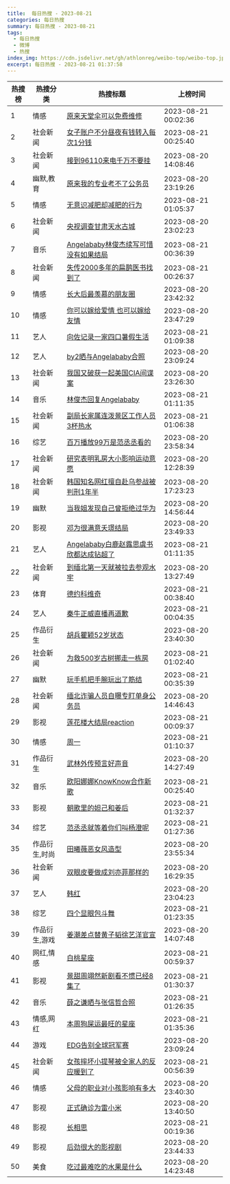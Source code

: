```yaml
---
title:  每日热搜 - 2023-08-21
categories: 每日热搜
summary: 每日热搜 - 2023-08-21
tags:
  - 每日热搜
  - 微博
  - 热搜
index_img: https://cdn.jsdelivr.net/gh/athlonreg/weibo-top/weibo-top.jpeg
excerpt: 每日热搜 - 2023-08-21 01:37:58
---
```


| 热搜榜 | 热搜分类 | 热搜标题 | 上榜时间 |
| --- | --- | --- | --- |
| 1 | 情感 | [原来天堂伞可以免费维修](https://s.weibo.com/weibo%3Fq%3D%2523%E5%8E%9F%E6%9D%A5%E5%A4%A9%E5%A0%82%E4%BC%9E%E5%8F%AF%E4%BB%A5%E5%85%8D%E8%B4%B9%E7%BB%B4%E4%BF%AE%2523) | 2023-08-21 00:02:36 | 
| 2 | 社会新闻 | [女子账户不分昼夜有钱转入每次1分钱](https://s.weibo.com/weibo%3Fq%3D%2523%E5%A5%B3%E5%AD%90%E8%B4%A6%E6%88%B7%E4%B8%8D%E5%88%86%E6%98%BC%E5%A4%9C%E6%9C%89%E9%92%B1%E8%BD%AC%E5%85%A5%E6%AF%8F%E6%AC%A11%E5%88%86%E9%92%B1%2523) | 2023-08-21 00:25:40 | 
| 3 | 社会新闻 | [接到96110来电千万不要挂](https://s.weibo.com/weibo%3Fq%3D%2523%E6%8E%A5%E5%88%B096110%E6%9D%A5%E7%94%B5%E5%8D%83%E4%B8%87%E4%B8%8D%E8%A6%81%E6%8C%82%2523) | 2023-08-20 14:08:46 | 
| 4 | 幽默,教育 | [原来我的专业考不了公务员](https://s.weibo.com/weibo%3Fq%3D%2523%E5%8E%9F%E6%9D%A5%E6%88%91%E7%9A%84%E4%B8%93%E4%B8%9A%E8%80%83%E4%B8%8D%E4%BA%86%E5%85%AC%E5%8A%A1%E5%91%98%2523) | 2023-08-20 23:19:26 | 
| 5 | 情感 | [无意识减肥却减肥的行为](https://s.weibo.com/weibo%3Fq%3D%2523%E6%97%A0%E6%84%8F%E8%AF%86%E5%87%8F%E8%82%A5%E5%8D%B4%E5%87%8F%E8%82%A5%E7%9A%84%E8%A1%8C%E4%B8%BA%2523) | 2023-08-21 01:05:37 | 
| 6 | 社会新闻 | [央视调查甘肃天水古城](https://s.weibo.com/weibo%3Fq%3D%2523%E5%A4%AE%E8%A7%86%E8%B0%83%E6%9F%A5%E7%94%98%E8%82%83%E5%A4%A9%E6%B0%B4%E5%8F%A4%E5%9F%8E%2523) | 2023-08-20 23:02:23 | 
| 7 | 音乐 | [Angelababy林俊杰续写可惜没有如果结局](https://s.weibo.com/weibo%3Fq%3D%2523Angelababy%E6%9E%97%E4%BF%8A%E6%9D%B0%E7%BB%AD%E5%86%99%E5%8F%AF%E6%83%9C%E6%B2%A1%E6%9C%89%E5%A6%82%E6%9E%9C%E7%BB%93%E5%B1%80%2523) | 2023-08-21 00:36:39 | 
| 8 | 社会新闻 | [失传2000多年的扁鹊医书找到了](https://s.weibo.com/weibo%3Fq%3D%2523%E5%A4%B1%E4%BC%A02000%E5%A4%9A%E5%B9%B4%E7%9A%84%E6%89%81%E9%B9%8A%E5%8C%BB%E4%B9%A6%E6%89%BE%E5%88%B0%E4%BA%86%2523) | 2023-08-21 00:26:37 | 
| 9 | 情感 | [长大后最羡慕的朋友圈](https://s.weibo.com/weibo%3Fq%3D%2523%E9%95%BF%E5%A4%A7%E5%90%8E%E6%9C%80%E7%BE%A1%E6%85%95%E7%9A%84%E6%9C%8B%E5%8F%8B%E5%9C%88%2523) | 2023-08-20 23:42:32 | 
| 10 | 情感 | [你可以嫁给爱情 也可以嫁给友情](https://s.weibo.com/weibo%3Fq%3D%2523%E4%BD%A0%E5%8F%AF%E4%BB%A5%E5%AB%81%E7%BB%99%E7%88%B1%E6%83%85%20%E4%B9%9F%E5%8F%AF%E4%BB%A5%E5%AB%81%E7%BB%99%E5%8F%8B%E6%83%85%2523) | 2023-08-20 23:47:29 | 
| 11 | 艺人 | [向佐记录一家四口暑假生活](https://s.weibo.com/weibo%3Fq%3D%2523%E5%90%91%E4%BD%90%E8%AE%B0%E5%BD%95%E4%B8%80%E5%AE%B6%E5%9B%9B%E5%8F%A3%E6%9A%91%E5%81%87%E7%94%9F%E6%B4%BB%2523) | 2023-08-21 01:09:38 | 
| 12 | 艺人 | [by2晒与Angelababy合照](https://s.weibo.com/weibo%3Fq%3D%2523by2%E6%99%92%E4%B8%8EAngelababy%E5%90%88%E7%85%A7%2523) | 2023-08-20 23:09:24 | 
| 13 | 社会新闻 | [我国又破获一起美国CIA间谍案](https://s.weibo.com/weibo%3Fq%3D%2523%E6%88%91%E5%9B%BD%E5%8F%88%E7%A0%B4%E8%8E%B7%E4%B8%80%E8%B5%B7%E7%BE%8E%E5%9B%BDCIA%E9%97%B4%E8%B0%8D%E6%A1%88%2523) | 2023-08-20 23:26:30 | 
| 14 | 音乐 | [林俊杰回复Angelababy](https://s.weibo.com/weibo%3Fq%3D%2523%E6%9E%97%E4%BF%8A%E6%9D%B0%E5%9B%9E%E5%A4%8DAngelababy%2523) | 2023-08-21 01:11:35 | 
| 15 | 社会新闻 | [副局长家属连泼景区工作人员3杯热水](https://s.weibo.com/weibo%3Fq%3D%2523%E5%89%AF%E5%B1%80%E9%95%BF%E5%AE%B6%E5%B1%9E%E8%BF%9E%E6%B3%BC%E6%99%AF%E5%8C%BA%E5%B7%A5%E4%BD%9C%E4%BA%BA%E5%91%983%E6%9D%AF%E7%83%AD%E6%B0%B4%2523) | 2023-08-21 01:06:38 | 
| 16 | 综艺 | [百万播放99万是范丞丞看的](https://s.weibo.com/weibo%3Fq%3D%2523%E7%99%BE%E4%B8%87%E6%92%AD%E6%94%BE99%E4%B8%87%E6%98%AF%E8%8C%83%E4%B8%9E%E4%B8%9E%E7%9C%8B%E7%9A%84%2523) | 2023-08-20 23:58:34 | 
| 17 | 社会新闻 | [研究表明乳房大小影响运动意愿](https://s.weibo.com/weibo%3Fq%3D%2523%E7%A0%94%E7%A9%B6%E8%A1%A8%E6%98%8E%E4%B9%B3%E6%88%BF%E5%A4%A7%E5%B0%8F%E5%BD%B1%E5%93%8D%E8%BF%90%E5%8A%A8%E6%84%8F%E6%84%BF%2523) | 2023-08-20 12:28:39 | 
| 18 | 社会新闻 | [韩国知名网红擅自赴乌参战被判刑1年半](https://s.weibo.com/weibo%3Fq%3D%2523%E9%9F%A9%E5%9B%BD%E7%9F%A5%E5%90%8D%E7%BD%91%E7%BA%A2%E6%93%85%E8%87%AA%E8%B5%B4%E4%B9%8C%E5%8F%82%E6%88%98%E8%A2%AB%E5%88%A4%E5%88%911%E5%B9%B4%E5%8D%8A%2523) | 2023-08-20 17:23:23 | 
| 19 | 幽默 | [当我姐发现自己曾拒绝过华为](https://s.weibo.com/weibo%3Fq%3D%2523%E5%BD%93%E6%88%91%E5%A7%90%E5%8F%91%E7%8E%B0%E8%87%AA%E5%B7%B1%E6%9B%BE%E6%8B%92%E7%BB%9D%E8%BF%87%E5%8D%8E%E4%B8%BA%2523) | 2023-08-20 14:56:44 | 
| 20 | 影视 | [邓为很满意夭璟结局](https://s.weibo.com/weibo%3Fq%3D%2523%E9%82%93%E4%B8%BA%E5%BE%88%E6%BB%A1%E6%84%8F%E5%A4%AD%E7%92%9F%E7%BB%93%E5%B1%80%2523) | 2023-08-20 23:49:33 | 
| 21 | 艺人 | [Angelababy白鹿赵露思虞书欣都达成钻超了](https://s.weibo.com/weibo%3Fq%3D%2523Angelababy%E7%99%BD%E9%B9%BF%E8%B5%B5%E9%9C%B2%E6%80%9D%E8%99%9E%E4%B9%A6%E6%AC%A3%E9%83%BD%E8%BE%BE%E6%88%90%E9%92%BB%E8%B6%85%E4%BA%86%2523) | 2023-08-21 01:11:35 | 
| 22 | 社会新闻 | [到缅北第一天就被拉去参观水牢](https://s.weibo.com/weibo%3Fq%3D%2523%E5%88%B0%E7%BC%85%E5%8C%97%E7%AC%AC%E4%B8%80%E5%A4%A9%E5%B0%B1%E8%A2%AB%E6%8B%89%E5%8E%BB%E5%8F%82%E8%A7%82%E6%B0%B4%E7%89%A2%2523) | 2023-08-20 13:27:49 | 
| 23 | 体育 | [德约科维奇](https://s.weibo.com/weibo%3Fq%3D%2523%E5%BE%B7%E7%BA%A6%E7%A7%91%E7%BB%B4%E5%A5%87%2523) | 2023-08-21 00:38:40 | 
| 24 | 艺人 | [秦牛正威直播再道歉](https://s.weibo.com/weibo%3Fq%3D%2523%E7%A7%A6%E7%89%9B%E6%AD%A3%E5%A8%81%E7%9B%B4%E6%92%AD%E5%86%8D%E9%81%93%E6%AD%89%2523) | 2023-08-21 00:04:35 | 
| 25 | 作品衍生 | [胡兵瞿颖52岁状态](https://s.weibo.com/weibo%3Fq%3D%2523%E8%83%A1%E5%85%B5%E7%9E%BF%E9%A2%9652%E5%B2%81%E7%8A%B6%E6%80%81%2523) | 2023-08-20 23:40:30 | 
| 26 | 社会新闻 | [为救500岁古树挪走一栋房](https://s.weibo.com/weibo%3Fq%3D%2523%E4%B8%BA%E6%95%91500%E5%B2%81%E5%8F%A4%E6%A0%91%E6%8C%AA%E8%B5%B0%E4%B8%80%E6%A0%8B%E6%88%BF%2523) | 2023-08-21 01:02:40 | 
| 27 | 幽默 | [玩手机把手腕玩出了筋结](https://s.weibo.com/weibo%3Fq%3D%2523%E7%8E%A9%E6%89%8B%E6%9C%BA%E6%8A%8A%E6%89%8B%E8%85%95%E7%8E%A9%E5%87%BA%E4%BA%86%E7%AD%8B%E7%BB%93%2523) | 2023-08-21 00:35:39 | 
| 28 | 社会新闻 | [缅北诈骗人员自曝专盯单身公务员](https://s.weibo.com/weibo%3Fq%3D%2523%E7%BC%85%E5%8C%97%E8%AF%88%E9%AA%97%E4%BA%BA%E5%91%98%E8%87%AA%E6%9B%9D%E4%B8%93%E7%9B%AF%E5%8D%95%E8%BA%AB%E5%85%AC%E5%8A%A1%E5%91%98%2523) | 2023-08-20 14:46:43 | 
| 29 | 影视 | [莲花楼大结局reaction](https://s.weibo.com/weibo%3Fq%3D%2523%E8%8E%B2%E8%8A%B1%E6%A5%BC%E5%A4%A7%E7%BB%93%E5%B1%80reaction%2523) | 2023-08-21 00:09:37 | 
| 30 | 情感 | [周一](https://s.weibo.com/weibo%3Fq%3D%2523%E5%91%A8%E4%B8%80%2523) | 2023-08-21 01:10:37 | 
| 31 | 作品衍生 | [武林外传预言好声音](https://s.weibo.com/weibo%3Fq%3D%2523%E6%AD%A6%E6%9E%97%E5%A4%96%E4%BC%A0%E9%A2%84%E8%A8%80%E5%A5%BD%E5%A3%B0%E9%9F%B3%2523) | 2023-08-20 14:27:49 | 
| 32 | 音乐 | [欧阳娜娜KnowKnow合作新歌](https://s.weibo.com/weibo%3Fq%3D%2523%E6%AC%A7%E9%98%B3%E5%A8%9C%E5%A8%9CKnowKnow%E5%90%88%E4%BD%9C%E6%96%B0%E6%AD%8C%2523) | 2023-08-21 00:25:40 | 
| 33 | 影视 | [朝歌里的妲己和姜后](https://s.weibo.com/weibo%3Fq%3D%2523%E6%9C%9D%E6%AD%8C%E9%87%8C%E7%9A%84%E5%A6%B2%E5%B7%B1%E5%92%8C%E5%A7%9C%E5%90%8E%2523) | 2023-08-21 01:32:37 | 
| 34 | 综艺 | [范丞丞就等着你们叫杨澄呢](https://s.weibo.com/weibo%3Fq%3D%2523%E8%8C%83%E4%B8%9E%E4%B8%9E%E5%B0%B1%E7%AD%89%E7%9D%80%E4%BD%A0%E4%BB%AC%E5%8F%AB%E6%9D%A8%E6%BE%84%E5%91%A2%2523) | 2023-08-21 01:27:36 | 
| 35 | 作品衍生,时尚 | [田曦薇恶女风造型](https://s.weibo.com/weibo%3Fq%3D%2523%E7%94%B0%E6%9B%A6%E8%96%87%E6%81%B6%E5%A5%B3%E9%A3%8E%E9%80%A0%E5%9E%8B%2523) | 2023-08-20 23:55:34 | 
| 36 | 社会新闻 | [双眼皮要做成刘亦菲那样的](https://s.weibo.com/weibo%3Fq%3D%2523%E5%8F%8C%E7%9C%BC%E7%9A%AE%E8%A6%81%E5%81%9A%E6%88%90%E5%88%98%E4%BA%A6%E8%8F%B2%E9%82%A3%E6%A0%B7%E7%9A%84%2523) | 2023-08-20 16:29:35 | 
| 37 | 艺人 | [韩红](https://s.weibo.com/weibo%3Fq%3D%2523%E9%9F%A9%E7%BA%A2%2523) | 2023-08-20 23:04:23 | 
| 38 | 综艺 | [四个显眼包斗舞](https://s.weibo.com/weibo%3Fq%3D%2523%E5%9B%9B%E4%B8%AA%E6%98%BE%E7%9C%BC%E5%8C%85%E6%96%97%E8%88%9E%2523) | 2023-08-21 01:23:35 | 
| 39 | 作品衍生,游戏 | [姜潮差点替黄子韬徐艺洋官宣](https://s.weibo.com/weibo%3Fq%3D%2523%E5%A7%9C%E6%BD%AE%E5%B7%AE%E7%82%B9%E6%9B%BF%E9%BB%84%E5%AD%90%E9%9F%AC%E5%BE%90%E8%89%BA%E6%B4%8B%E5%AE%98%E5%AE%A3%2523) | 2023-08-20 14:07:48 | 
| 40 | 网红,情感 | [白桃星座](https://s.weibo.com/weibo%3Fq%3D%2523%E7%99%BD%E6%A1%83%E6%98%9F%E5%BA%A7%2523) | 2023-08-21 00:59:37 | 
| 41 | 影视 | [景甜周翊然新剧看不惯已经8集了](https://s.weibo.com/weibo%3Fq%3D%2523%E6%99%AF%E7%94%9C%E5%91%A8%E7%BF%8A%E7%84%B6%E6%96%B0%E5%89%A7%E7%9C%8B%E4%B8%8D%E6%83%AF%E5%B7%B2%E7%BB%8F8%E9%9B%86%E4%BA%86%2523) | 2023-08-21 01:30:37 | 
| 42 | 音乐 | [薛之谦晒与张信哲合照](https://s.weibo.com/weibo%3Fq%3D%2523%E8%96%9B%E4%B9%8B%E8%B0%A6%E6%99%92%E4%B8%8E%E5%BC%A0%E4%BF%A1%E5%93%B2%E5%90%88%E7%85%A7%2523) | 2023-08-21 01:26:35 | 
| 43 | 情感,网红 | [本周狗屎运最旺的星座](https://s.weibo.com/weibo%3Fq%3D%2523%E6%9C%AC%E5%91%A8%E7%8B%97%E5%B1%8E%E8%BF%90%E6%9C%80%E6%97%BA%E7%9A%84%E6%98%9F%E5%BA%A7%2523) | 2023-08-21 01:35:36 | 
| 44 | 游戏 | [EDG告别全球冠军赛](https://s.weibo.com/weibo%3Fq%3D%2523EDG%E5%91%8A%E5%88%AB%E5%85%A8%E7%90%83%E5%86%A0%E5%86%9B%E8%B5%9B%2523) | 2023-08-20 23:09:24 | 
| 45 | 社会新闻 | [女孩摔坏小提琴被全家人的反应暖到了](https://s.weibo.com/weibo%3Fq%3D%2523%E5%A5%B3%E5%AD%A9%E6%91%94%E5%9D%8F%E5%B0%8F%E6%8F%90%E7%90%B4%E8%A2%AB%E5%85%A8%E5%AE%B6%E4%BA%BA%E7%9A%84%E5%8F%8D%E5%BA%94%E6%9A%96%E5%88%B0%E4%BA%86%2523) | 2023-08-21 00:56:39 | 
| 46 | 情感 | [父母的职业对小孩影响有多大](https://s.weibo.com/weibo%3Fq%3D%2523%E7%88%B6%E6%AF%8D%E7%9A%84%E8%81%8C%E4%B8%9A%E5%AF%B9%E5%B0%8F%E5%AD%A9%E5%BD%B1%E5%93%8D%E6%9C%89%E5%A4%9A%E5%A4%A7%2523) | 2023-08-20 23:40:30 | 
| 47 | 影视 | [正式确诊为雷小米](https://s.weibo.com/weibo%3Fq%3D%2523%E6%AD%A3%E5%BC%8F%E7%A1%AE%E8%AF%8A%E4%B8%BA%E9%9B%B7%E5%B0%8F%E7%B1%B3%2523) | 2023-08-20 13:40:50 | 
| 48 | 影视 | [长相思](https://s.weibo.com/weibo%3Fq%3D%2523%E9%95%BF%E7%9B%B8%E6%80%9D%2523) | 2023-08-21 00:19:36 | 
| 49 | 影视 | [后劲很大的影视剧](https://s.weibo.com/weibo%3Fq%3D%2523%E5%90%8E%E5%8A%B2%E5%BE%88%E5%A4%A7%E7%9A%84%E5%BD%B1%E8%A7%86%E5%89%A7%2523) | 2023-08-20 23:44:33 | 
| 50 | 美食 | [吃过最难吃的水果是什么](https://s.weibo.com/weibo%3Fq%3D%2523%E5%90%83%E8%BF%87%E6%9C%80%E9%9A%BE%E5%90%83%E7%9A%84%E6%B0%B4%E6%9E%9C%E6%98%AF%E4%BB%80%E4%B9%88%2523) | 2023-08-20 14:23:48 | 
